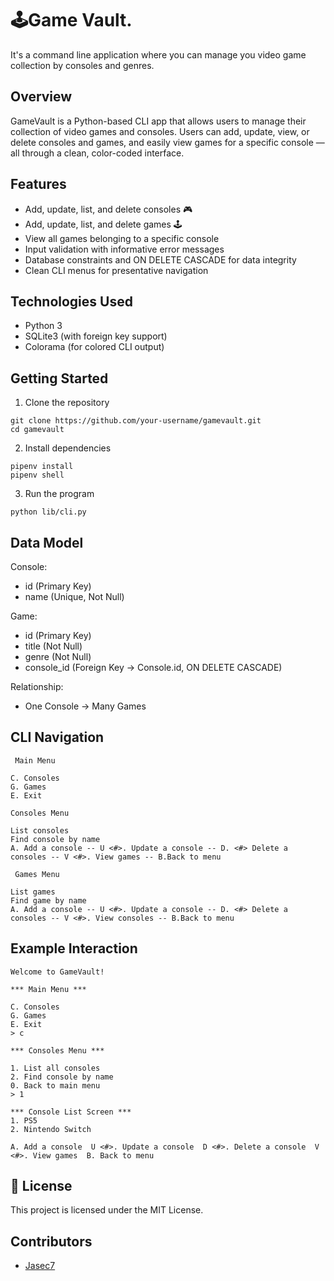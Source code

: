 # 🕹️Game Vault.
It's a command line application where you can manage you video game collection by consoles and genres.

## Overview
GameVault is a Python-based CLI app that allows users to manage their collection of video games and consoles.
Users can add, update, view, or delete consoles and games, and easily view games for a specific console — all through a clean, color-coded interface.

## Features
- Add, update, list, and delete consoles 🎮
- Add, update, list, and delete games 🕹️
- View all games belonging to a specific console
- Input validation with informative error messages
- Database constraints and ON DELETE CASCADE for data integrity
- Clean CLI menus for presentative navigation

## Technologies Used
- Python 3
- SQLite3 (with foreign key support)
- Colorama (for colored CLI output)


## Getting Started
1. Clone the repository
```
git clone https://github.com/your-username/gamevault.git
cd gamevault
```
2. Install dependencies 
```
pipenv install
pipenv shell
```
3. Run the program
```
python lib/cli.py
```

## Data Model
Console:
- id (Primary Key)
- name (Unique, Not Null)

Game:
- id (Primary Key)
- title (Not Null)
- genre (Not Null)
- console_id (Foreign Key → Console.id, ON DELETE CASCADE)

Relationship:
- One Console → Many Games

## CLI Navigation
```
 Main Menu

C. Consoles
G. Games
E. Exit

Consoles Menu

List consoles
Find console by name
A. Add a console -- U <#>. Update a console -- D. <#> Delete a consoles -- V <#>. View games -- B.Back to menu

 Games Menu

List games
Find game by name
A. Add a console -- U <#>. Update a console -- D. <#> Delete a consoles -- V <#>. View consoles -- B.Back to menu
```
## Example Interaction
```
Welcome to GameVault!

*** Main Menu ***

C. Consoles
G. Games
E. Exit
> c

*** Consoles Menu ***

1. List all consoles
2. Find console by name
0. Back to main menu
> 1

*** Console List Screen ***
1. PS5
2. Nintendo Switch

A. Add a console  U <#>. Update a console  D <#>. Delete a console  V <#>. View games  B. Back to menu
```

## 📝 License
This project is licensed under the MIT License.

## Contributors
- [Jasec7](https://github.com/Jasec7)



